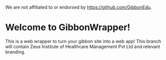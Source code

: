 We are not affiliated to or endorsed by https://github.com/GibbonEdu.

# Welcome to GibbonWrapper!

This is a web wrapper to turn your gibbon site into a web app!
This branch will contain Zeus Institute of Healthcare Management Pvt Ltd and relevant branding.
